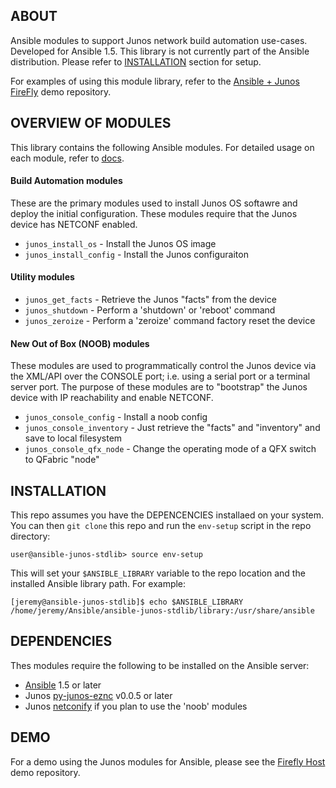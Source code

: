 ## ABOUT

Ansible modules to support Junos network build automation use-cases.  Developed for Ansible 1.5.  This library is not currently part of the Ansible distribution.  Please refer to [INSTALLATION](#installation) section for setup.

For examples of using this module library, refer to the [Ansible + Junos FireFly](https://github.com/jeremyschulman/ansible-vsrx-demo) demo repository.

## OVERVIEW OF MODULES

This library contains the following Ansible modules.  For detailed usage on each module, refer to [docs](docs).

#### Build Automation modules

These are the primary modules used to install Junos OS softawre and deploy the initial configuration.  These modules require that the Junos device has NETCONF enabled.

* `junos_install_os` - Install the Junos OS image
* `junos_install_config` - Install the Junos configuraiton

#### Utility modules

* `junos_get_facts` - Retrieve the Junos "facts" from the device
* `junos_shutdown` - Perform a 'shutdown' or 'reboot' command
* `junos_zeroize` - Perform a 'zeroize' command factory reset the device

#### New Out of Box (NOOB) modules

These modules are used to programmatically control the Junos device via the XML/API over the CONSOLE port; i.e. using a serial port or a terminal server port.  The purpose of these modules are to "bootstrap" the Junos device with IP reachability and enable NETCONF.

* `junos_console_config` - Install a noob config 
* `junos_console_inventory` - Just retrieve the "facts" and "inventory" and save to local filesystem
* `junos_console_qfx_node` - Change the operating mode of a QFX switch to QFabric "node"

## INSTALLATION

This repo assumes you have the DEPENCENCIES installaed on your system.  You can then `git clone` this repo and run the `env-setup` script in the repo directory:

    user@ansible-junos-stdlib> source env-setup
    
This will set your `$ANSIBLE_LIBRARY` variable to the repo location and the installed Ansible library path.  For example:

````
[jeremy@ansible-junos-stdlib]$ echo $ANSIBLE_LIBRARY
/home/jeremy/Ansible/ansible-junos-stdlib/library:/usr/share/ansible
````

## DEPENDENCIES

Thes modules require the following to be installed on the Ansible server:

* [Ansible](http://www.ansible.com) 1.5 or later
* Junos [py-junos-eznc](https://github.com/Juniper/py-junos-eznc) v0.0.5 or later
* Junos [netconify](https://github.com/jeremyschulman/py-junos-netconify) if you plan to use the 'noob' modules

## DEMO

For a demo using the Junos modules for Ansible, please see the [Firefly Host](https://github.com/jeremyschulman/ansible-vsrx-demo) demo repository.


